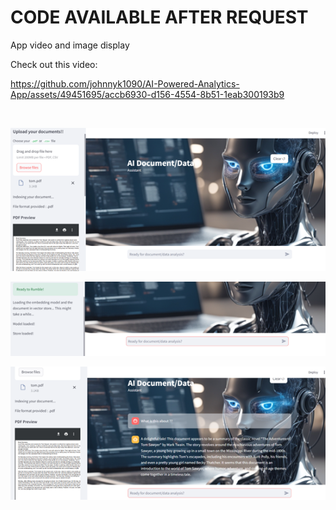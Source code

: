 # CODE AVAILABLE AFTER REQUEST 


App video and image display

Check out this video:
&nbsp;

https://github.com/johnnyk1090/AI-Powered-Analytics-App/assets/49451695/accb6930-d156-4554-8b51-1eab300193b9

&nbsp;
&nbsp;

<p align="center">
  <img src="https://github.com/johnnyk1090/AI-Powered-Analytics-App/blob/main/ai_assistant_1.png" alt="Image 1" width="600"/>
</p>
<p align="center">
  <img src="https://github.com/johnnyk1090/AI-Powered-Analytics-App/blob/main/ai_assistant_2.png" alt="Image 2" width="600"/>
</p>
<p align="center">
  <img src="https://github.com/johnnyk1090/AI-Powered-Analytics-App/blob/main/ai_assistant_3.png" alt="Image 3" width="600"/>
</p>
